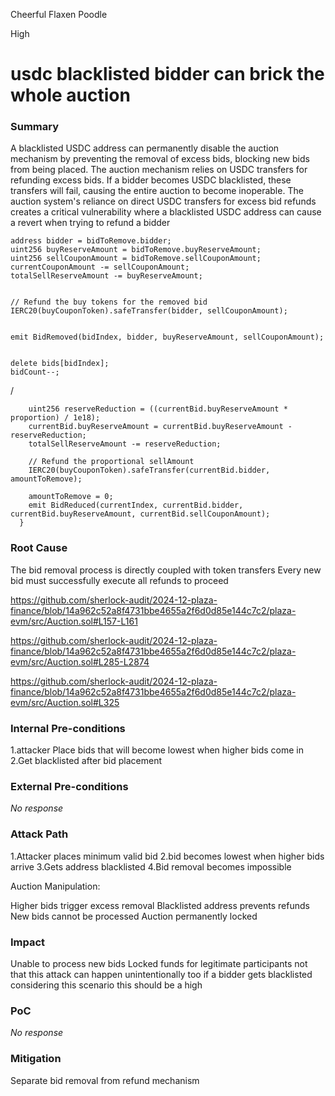 Cheerful Flaxen Poodle

High

# usdc blacklisted bidder can brick the whole auction

### Summary

A blacklisted USDC address can permanently disable the auction mechanism by preventing the removal of excess bids, blocking new bids from being placed.
The auction mechanism relies on USDC transfers for refunding excess bids. If a bidder becomes USDC blacklisted, these transfers will fail, causing the entire auction to become inoperable.
The auction system's reliance on direct USDC transfers for excess bid refunds creates a critical vulnerability where a blacklisted USDC address can cause a revert when trying to refund a bidder



    address bidder = bidToRemove.bidder;
    uint256 buyReserveAmount = bidToRemove.buyReserveAmount;
    uint256 sellCouponAmount = bidToRemove.sellCouponAmount;
    currentCouponAmount -= sellCouponAmount;
    totalSellReserveAmount -= buyReserveAmount;


    // Refund the buy tokens for the removed bid
    IERC20(buyCouponToken).safeTransfer(bidder, sellCouponAmount);


    emit BidRemoved(bidIndex, bidder, buyReserveAmount, sellCouponAmount);


    delete bids[bidIndex];
    bidCount--;


/


        uint256 reserveReduction = ((currentBid.buyReserveAmount * proportion) / 1e18);
        currentBid.buyReserveAmount = currentBid.buyReserveAmount - reserveReduction;
        totalSellReserveAmount -= reserveReduction;
        
        // Refund the proportional sellAmount
        IERC20(buyCouponToken).safeTransfer(currentBid.bidder, amountToRemove);
        
        amountToRemove = 0;
        emit BidReduced(currentIndex, currentBid.bidder, currentBid.buyReserveAmount, currentBid.sellCouponAmount);
      }





### Root Cause

The bid removal process is directly coupled with token transfers
Every new bid must successfully execute all refunds to proceed



https://github.com/sherlock-audit/2024-12-plaza-finance/blob/14a962c52a8f4731bbe4655a2f6d0d85e144c7c2/plaza-evm/src/Auction.sol#L157-L161

https://github.com/sherlock-audit/2024-12-plaza-finance/blob/14a962c52a8f4731bbe4655a2f6d0d85e144c7c2/plaza-evm/src/Auction.sol#L285-L2874

https://github.com/sherlock-audit/2024-12-plaza-finance/blob/14a962c52a8f4731bbe4655a2f6d0d85e144c7c2/plaza-evm/src/Auction.sol#L325

### Internal Pre-conditions

1.attacker Place bids that will become lowest when higher bids come in
2.Get blacklisted after bid placement

### External Pre-conditions

_No response_

### Attack Path

1.Attacker places minimum valid bid
2.bid becomes lowest when higher bids arrive
3.Gets address blacklisted
4.Bid removal becomes impossible

Auction Manipulation:

Higher bids trigger excess removal
Blacklisted address prevents refunds
New bids cannot be processed
Auction permanently locked


### Impact

Unable to process new bids
Locked funds for legitimate participants
not that this attack can happen unintentionally too if a bidder gets blacklisted considering this scenario this should be a high

### PoC

_No response_

### Mitigation

Separate bid removal from refund mechanism